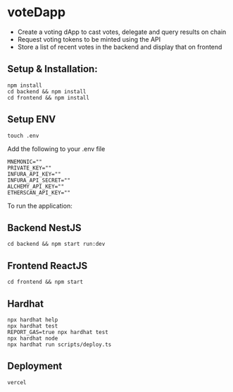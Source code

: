 # voteDapp

- Create a voting dApp to cast votes, delegate and query results on chain
- Request voting tokens to be minted using the API
- Store a list of recent votes in the backend and display that on frontend

## Setup & Installation:

```shell
npm install
cd backend && npm install
cd frontend && npm install
```

## Setup ENV

```shell
touch .env
```

Add the following to your .env file

```shell
MNEMONIC=""
PRIVATE_KEY=""
INFURA_API_KEY=""
INFURA_API_SECRET=""
ALCHEMY_API_KEY=""
ETHERSCAN_API_KEY=""
```

To run the application:

## Backend NestJS

```shell
cd backend && npm start run:dev
```

## Frontend ReactJS

```shell
cd frontend && npm start
```

## Hardhat

```shell
npx hardhat help
npx hardhat test
REPORT_GAS=true npx hardhat test
npx hardhat node
npx hardhat run scripts/deploy.ts
```

## Deployment

```shell
vercel
```
